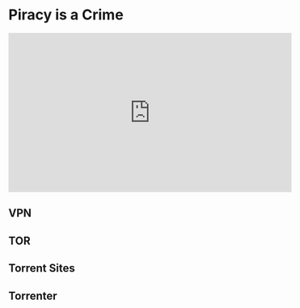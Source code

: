 
# Piracy is a Crime

<iframe width="560" height="315" src="https://www.youtube.com/embed/HmZm8vNHBSU?si=160t2Ae4S9_FIst9" title="YouTube video player" frameborder="0" allow="accelerometer; autoplay; clipboard-write; encrypted-media; gyroscope; picture-in-picture; web-share" referrerpolicy="strict-origin-when-cross-origin" allowfullscreen></iframe>

## VPN

## TOR

## Torrent Sites

## Torrenter

